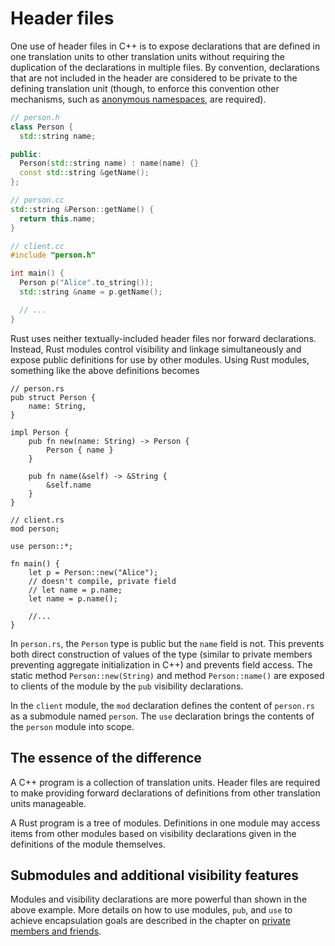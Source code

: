 # Header files

One use of header files in C++ is to expose declarations that are defined in one
translation units to other translation units without requiring the duplication
of the declarations in multiple files. By convention, declarations that are not
included in the header are considered to be private to the defining translation
unit (though, to enforce this convention other mechanisms, such as [anonymous
namespaces](/idioms/encapsulation/anonymous_namespaces.md), are required).

```cpp
// person.h
class Person {
  std::string name;

public:
  Person(std::string name) : name(name) {}
  const std::string &getName();
};

// person.cc
std::string &Person::getName() {
  return this.name;
}

// client.cc
#include "person.h"

int main() {
  Person p("Alice".to_string());
  std::string &name = p.getName();

  // ...
}
```

Rust uses neither textually-included header files nor forward declarations.
Instead, Rust modules control visibility and linkage simultaneously and expose
public definitions for use by other modules. Using Rust modules, something like
the above definitions becomes

```rust,ignore
// person.rs
pub struct Person {
    name: String,
}

impl Person {
    pub fn new(name: String) -> Person {
        Person { name }
    }

    pub fn name(&self) -> &String {
        &self.name
    }
}

// client.rs
mod person;

use person::*;

fn main() {
    let p = Person::new("Alice");
    // doesn't compile, private field
    // let name = p.name;
    let name = p.name();

    //...
}
```

In `person.rs`, the `Person` type is public but the `name` field is not. This
prevents both direct construction of values of the type (similar to private
members preventing aggregate initialization in C++) and prevents field access.
The static method `Person::new(String)` and method `Person::name()` are exposed
to clients of the module by the `pub` visibility declarations.

In the `client` module, the `mod` declaration defines the content of `person.rs`
as a submodule named `person`. The `use` declaration brings the contents of the
`person` module into scope.

## The essence of the difference

A C++ program is a collection of translation units. Header files are required to
make providing forward declarations of definitions from other translation units
manageable.

A Rust program is a tree of modules. Definitions in one module may access items
from other modules based on visibility declarations given in the definitions of
the module themselves.

## Submodules and additional visibility features

Modules and visibility declarations are more powerful than shown in the above
example. More details on how to use modules, `pub`, and `use` to achieve
encapsulation goals are described in the chapter on [private members and
friends](./idioms/encapsulation/private_members.md).
